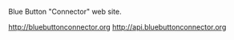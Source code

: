 Blue Button "Connector" web site.

http://bluebuttonconnector.org
http://api.bluebuttonconnector.org
